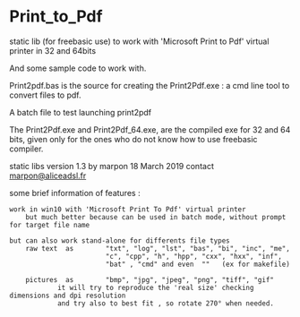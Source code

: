 # Print_to_Pdf
static lib (for freebasic use) to work with 'Microsoft Print to Pdf' virtual printer in 32 and 64bits

And some sample code to work with.

Print2pdf.bas is the source for creating the Print2Pdf.exe :   a cmd line tool to convert files to pdf.

A batch file to test launching print2pdf

The Print2Pdf.exe and Print2Pdf_64.exe, are the compiled exe for 32 and 64 bits,
given only for the ones who do not know how to use freebasic compiler.


static libs version 1.3 by marpon  18 March 2019
				contact marpon@aliceadsl.fr
 
some brief information of features :


	work in win10 with 'Microsoft Print To Pdf' virtual printer
		but much better because can be used in batch mode, without prompt for target file name 
	
	but can also work stand-alone for differents file types
		raw text  as    	"txt", "log", "lst", "bas", "bi", "inc", "me", 
							"c", "cpp", "h", "hpp", "cxx", "hxx", "inf",
							"bat" , "cmd" and even  ""   (ex for makefile)
		
		pictures  as		"bmp", "jpg", "jpeg", "png", "tiff", "gif"
				it will try to reproduce the 'real size' checking dimensions and dpi resolution
				and try also to best fit , so rotate 270° when needed.
